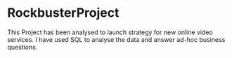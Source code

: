 # RockbusterProject
This Project has been analysed to launch strategy for new online video services. I have used SQL to analyse the data and answer ad-hoc business questions.

